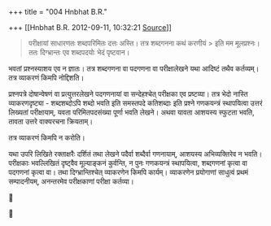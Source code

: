 +++
title = "004 Hnbhat B.R."

+++
[[Hnbhat B.R.	2012-09-11, 10:32:21 [Source](https://groups.google.com/g/samskrita/c/x4PN6uEeSdg)]]



>   
> परीक्षायां साधारणतः शब्दपरिमितः दत्तः अस्ति। तत्र शब्दगनना कथं करणीयं > इति मम मूलप्रश्नः। ततः दिग्भ्रान्तः एव शब्दपदयोः भेदं पृष्टवान।  
>   

  

भवतां प्रश्नस्याशय एव न ज्ञातः। तत्र शब्दगणना वा पदगणना वा परीक्षालेखने यथा आदिष्टं तथैव कर्तव्यम्। तत्र व्याकरणं किमपि नोद्दिशति।

प्रश्नपत्रे दोषान्वेषणं वा प्रत्युत्तरलेखने पदगणनायां वा सन्देहश्चेत् परीक्षका एव प्रष्टव्या। तत्र भेदो नास्ति व्याकरणदृष्ट्या - शब्दशब्दोऽपि शब्दो भवति इति समस्तपदे कतिशब्दाः इति प्रश्ने गणकयन्त्रं स्थापयित्वा उत्तरं लिख्यतां परीक्षायाम्, यवता परिमितपदसंख्या पूर्णा भवति लेखने। अथवा यावता आशयस्य स्फुटता भवति, तावता उत्तरे वाक्यरचना क्रियताम्।

तत्र व्याकरणं किमपि न करोति।

  

यथा उपरि लिखिते रक्ताक्षरैः दर्शितं तथा लेखने पदैर्वा शब्दैर्वा गणनायाम्, आशयस्य अभिव्यक्तिरेव न भवति। परीक्षकाः भवल्लिखितं दृष्ट्वैव मूल्याङ्कनं कुर्वन्ति, न पुनः गणकयन्त्रं स्थापयित्वा, शब्दगणनां कृत्वा वा पदगणनां कृत्वा वा। तथा दिग्भ्रान्तिश्चेत् व्याकरणेन किमपि कार्यम्। व्याकरणेन प्रयोगाणां साधुत्वं प्रथमं सम्पादनीयम्, अनन्तरमेव परीक्षकाणां परीक्षा कर्तव्या।






